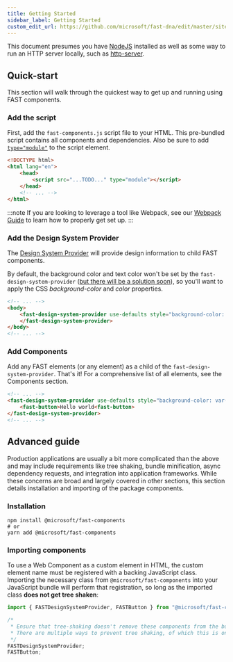 ```yaml
---
title: Getting Started
sidebar_label: Getting Started
custom_edit_url: https://github.com/microsoft/fast-dna/edit/master/sites/website/src/docs/fast-foundation/getting-started.md
---
```

This document presumes you have [NodeJS](https://nodejs.org/) installed as well as some way to run an HTTP server locally, such as [http-server](https://www.npmjs.com/package/http-server).

## Quick-start

This section will walk through the quickest way to get up and running using FAST components.

### Add the script

First, add the `fast-components.js` script file to your HTML. This pre-bundled script contains all components and dependencies. Also be sure to add [`type="module"`](https://developer.mozilla.org/en-US/docs/Web/JavaScript/Guide/Modules) to the script element.

```html
<!DOCTYPE html>
<html lang="en">
    <head>
        <script src="...TODO..." type="module"></script>
    </head>
    <!-- ... -->
</html>
```

:::note
If you are looking to leverage a tool like Webpack, see our [Webpack Guide](./webpack) to learn how to properly get set up.
:::

### Add the Design System Provider

The [Design System Provider](fast-foundation/fast-design-system-provider.md) will provide design information to child FAST components. 

By default, the background color and text color won't be set by the `fast-design-system-provider` ([but there will be a solution soon](https://github.com/microsoft/fast-dna/issues/3213)), so you'll want to apply the CSS *background-color* and *color* properties.

```html
<!-- ... -->
<body>
    <fast-design-system-provider use-defaults style="background-color: var(--background-color); color: #E5E5E5;">
    </fast-design-system-provider>
</body>
<!-- ... -->
```

### Add Components

Add any FAST elements (or any element) as a child of the `fast-design-system-provider`. That's it! For a comprehensive list of all elements, see the Components section.

```html
<!-- ... -->
<fast-design-system-provider use-defaults style="background-color: var(--background-color); color: #E5E5E5;">
    <fast-button>Hello world<fast-button>
</fast-design-system-provider>
<!-- ... -->
```

## Advanced guide

Production applications are usually a bit more complicated than the above and may include requirements like tree shaking, bundle minification, async dependency requests, and integration into application frameworks. While these concerns are broad and largely covered in other sections, this section details installation and importing of the package components.

### Installation

```shell
npm install @microsoft/fast-components
# or
yarn add @microsoft/fast-components
```

### Importing components

To use a Web Component as a custom element in HTML, the custom element name must be registered with a backing JavaScript class. Importing the necessary class from `@microsoft/fast-components` into your JavaScript bundle will perform that registration, so long as the imported class **does not get tree shaken**:

```js
import { FASTDesignSystemProvider, FASTButton } from "@microsoft/fast-components";

/*
 * Ensure that tree-shaking doesn't remove these components from the bundle.
 * There are multiple ways to prevent tree shaking, of which this is one.
 */
FASTDesignSystemProvider;
FASTButton;
```